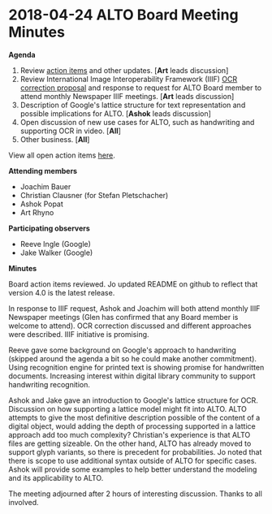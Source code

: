 # 2018-04-24 ALTO Board Meeting Minutes

**Agenda**

1. Review [action items](https://github.com/altoxml/board/labels/action%20item) and other updates. [**Art** leads discussion]
2. Review International Image Interoperability Framework (IIIF) [OCR correction proposal](https://docs.google.com/document/d/1AkTTyqg4aOL0Y1USw-puUmeuweltvIif2nny8HgJfqA/edit) and response to request for ALTO Board member to attend monthly Newspaper IIIF meetings. [**Art** leads discussion]
3. Description of Google's lattice structure for text representation and possible implications for ALTO. [**Ashok** leads discussion]
4. Open discussion of new use cases for ALTO, such as handwriting and supporting OCR in video. [**All**]
5. Other business. [**All**]

View all open action items [here](https://github.com/altoxml/board/labels/action%20item).

**Attending members**

* Joachim Bauer
* Christian Clausner (for Stefan Pletschacher)
* Ashok Popat
* Art Rhyno

**Participating observers**

* Reeve Ingle (Google)
* Jake Walker (Google)

**Minutes**

Board action items reviewed. Jo updated README on github to reflect that version 4.0 is the latest release.

In response to IIIF request, Ashok and Joachim will both attend monthly IIIF Newspaper meetings (Glen has confirmed that any Board member is welcome to attend). OCR correction discussed and different approaches were described. IIIF initiative is promising.

Reeve gave some background on Google's approach to handwriting (skipped around the agenda a bit so he could make another commitment). Using recognition engine for printed text is showing promise for handwritten documents. Increasing interest within digital library community to support handwriting recognition.

Ashok and Jake gave an introduction to Google's lattice structure for OCR. Discussion on how supporting a lattice model might fit into ALTO. ALTO attempts to give the most definitive description possible of the content of a digital object, would adding the depth of processing supported in a lattice approach add too much complexity? Christian's experience is that ALTO files are getting sizeable. On the other hand, ALTO has already moved to support glyph variants, so there is precedent for probabilities. Jo noted that there is scope to use additional syntax outside of ALTO for specific cases. Ashok will provide some examples to help better understand the modeling and its applicability to ALTO.

The meeting adjourned after 2 hours of interesting discussion. Thanks to all involved.
